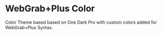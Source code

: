 # WebGrab+Plus Color
Color Theme based based on One Dark Pro with custom colors added for WebGrab+Plus Syntax.

